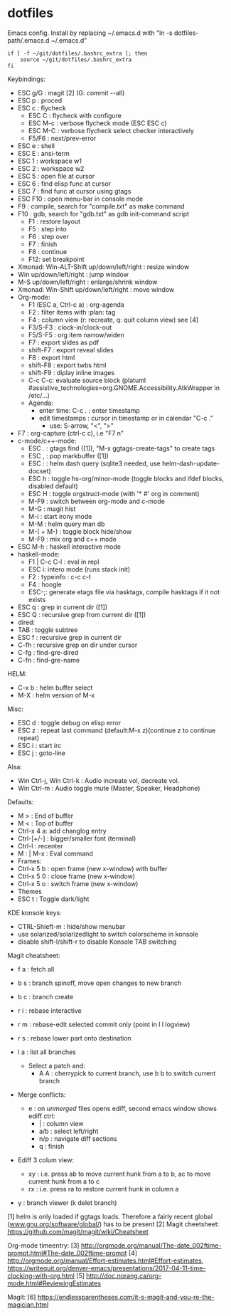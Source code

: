 dotfiles
========

Emacs config. Install by replacing ~/.emacs.d with
"ln -s dotfiles-path/.emacs.d ~/.emacs.d"

    if [ -f ~/git/dotfiles/.bashrc_extra ]; then
        source ~/git/dotfiles/.bashrc_extra
    fi


Keybindings:

 * ESC g/G : magit [2] (G: commit --all)
 * ESC p   : proced
 * ESC c   : flycheck
   * ESC C   : flycheck with configure
   * ESC M-c : verbose flycheck mode (ESC ESC c)
   * ESC M-C : verbose flycheck select checker interactively
   * F5/F6 : next/prev-error
 * ESC e : shell
 * ESC E : ansi-term
 * ESC 1 : workspace w1
 * ESC 2 : workspace w2
 * ESC 5 : open file at cursor
 * ESC 6 : find elisp func at cursor
 * ESC 7 : find func at cursor using gtags
 * ESC F10 : open menu-bar in console mode
 * F9    : compile, search for "compile.txt" as make command
 * F10   : gdb, search for "gdb.txt" as gdb init-command script
   * F1 : restore layout
   * F5 : step into
   * F6 : step over
   * F7 : finish
   * F8 : continue
   * F12: set breakpoint
 * Xmonad: Win-ALT-Shift up/down/left/right : resize window
 * Win up/down/left/right : jump window
 * M-S up/down/left/right : enlarge/shrink window
 * Xmonad: Win-Shift up/down/left/right : move window
 * Org-mode:
   * F1 (ESC a, Ctrl-c a) : org-agenda
   * F2 : filter items with :plan: tag
   * F4 : column view (r: recreate, q: quit column view) see [4]
   * F3/S-F3 : clock-in/clock-out
   * F5/S-F5 : org item narrow/widen
   * F7 : export slides as pdf
   * shift-F7 : export reveal slides
   * F8 : export html
   * shift-F8 : export twbs html
   * shift-F9 : diplay inline images
   * C-c C-c: evaluate source block
     (platuml #assistive_technologies=org.GNOME.Accessibility.AtkWrapper in /etc/...)
   * Agenda:
     * enter time: C-c . : enter timestamp
     * edit timestamps : cursor in timestamp or in calendar "C-c ."
       * use: S-arrow, "<", ">"
 * F7 : org-capture (ctrl-c c), i.e "F7 n"
 * c-mode/c++-mode:
   * ESC . : gtags find ([1]), "M-x ggtags-create-tags" to create tags
   * ESC , : pop markbuffer ([1])
   * ESC : : helm dash query (sqlite3 needed, use helm-dash-update-docset)
   * ESC h : toggle hs-org/minor-mode (toggle blocks and ifdef blocks, disabled default)
   * ESC H : toggle orgstruct-mode (with '* #' org in comment)
   * M-F9  : switch between org-mode and c-mode
   * M-G   : magit hist
   * M-i   : start irony mode
   * M-M   : helm query man db
   * M-( + M-) : toggle block hide/show
   * M-F9  : mix org and c++ mode
 * ESC M-h : haskell interactive mode  
 * haskell-mode:
   * F1 | C-c C-l : eval in repl
   * ESC i: intero mode (runs stack init)
   * F2 : typeinfo : c-c c-t
   * F4 : hoogle
   * ESC-;: generate etags file via hasktags, compile hasktags if it not exists
 * ESC q : grep in current dir ([1])
 * ESC Q : recursive grep from current dir ([1])
 * dired:
  * TAB   : toggle subtree
  * ESC f : recursive grep in current dir
  * C-fh  : recursive grep on dir under cursor
  * C-fg  : find-gre-dired
  * C-fn  : find-gre-name

HELM:
 * C-x b : helm buffer select
 * M-X   : helm version of M-x

Misc:
 * ESC d : toggle debug on elisp error
 * ESC z : repeat last command (default:M-x z)(continue z to continue repeat)
 * ESC i : start irc
 * ESC j : goto-line

Alsa:
 * Win Ctrl-j, Win Ctrl-k : Audio increate vol, decreate vol.
 * Win Ctrl-m             : Audio toggle mute (Master, Speaker, Headphone)
  

Defaults:

 * M > : End of buffer
 * M < : Top of buffer
 * Ctrl-x 4 a: add changlog entry
 * Ctrl-[+/-] : bigger/smaller font (terminal)
 * Ctrl-l : recenter
 * M : | M-x : Eval command
 * Frames:
  * Ctrl-x 5 b : open frame (new x-window) with buffer
  * Ctrl-x 5 0 : close frame (new x-window)
  * Ctrl-x 5 o : switch frame (new x-window)
 * Themes
  * ESC t : Toggle dark/light

KDE konsole keys:
 * CTRL-Shieft-m : hide/show menubar
 * use solarized/solarizedlight to switch colorscheme in konsole
 * disable shift-l/shift-r to disable Konsole TAB switching

Magit cheatsheet:
 * f a : fetch all
 * b s : branch spinoff, move open changes to new branch
 * b c : branch create
 * r i : rebase interactive
 * r m : rebase-edit selected commit only (point in l l logview)
 * r s : rebase lower part onto destination
 * l a : list all branches
   * Select a patch and:
     * A A : cherrypick to current branch, use b b to switch current branch
 * Merge conflicts:
   * e : on _unmerged_ files opens ediff, second emacs window shows ediff ctrl:
     * |   : column view
     * a/b : select left/right
     * n/p : navigate diff sections
     * q   : finish
 * Ediff 3 colum view:
   * xy : i.e. press ab to move current hunk from a to b, ac to move current hunk from a to c
   * rx : i.e. press ra to restore current hunk in column a
   
 * y   : branch viewer (k delet branch)

[1] helm is only loaded if ggtags loads. Therefore a fairly recent global (www.gnu.org/software/global/)
has to be present
[2] Magit cheetsheet: https://github.com/magit/magit/wiki/Cheatsheet

Org-mode timeentry:
[3] http://orgmode.org/manual/The-date_002ftime-prompt.html#The-date_002ftime-prompt
[4] http://orgmode.org/manual/Effort-estimates.html#Effort-estimates, https://writequit.org/denver-emacs/presentations/2017-04-11-time-clocking-with-org.html
[5] http://doc.norang.ca/org-mode.html#ReviewingEstimates

Magit:
[6] https://endlessparentheses.com/it-s-magit-and-you-re-the-magician.html

